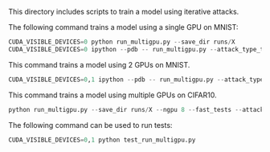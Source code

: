 This directory includes scripts to train a model using iterative attacks.

The following command trains a model using a single GPU on MNIST:

```python
CUDA_VISIBLE_DEVICES=0 python run_multigpu.py --save_dir runs/X
CUDA_VISIBLE_DEVICES=0 ipython --pdb -- run_multigpu.py --attack_type_train FGSM --attack_type_test FGSM --adv_train
```

This command trains a model using 2 GPUs on MNIST.

```python
CUDA_VISIBLE_DEVICES=0,1 ipython --pdb -- run_multigpu.py --attack_type_train MadryEtAl_y_multigpu --attack_type_test FGSM --adv_train --ngpu 2 --attack_nb_iter_train 1
```

This command trains a model using multiple GPUs on CIFAR10.

```python
python run_multigpu.py --save_dir runs/X --ngpu 8 --fast_tests --attack_nb_iter_train 7 --dataset cifar10 --model_type resnet_tf
```

The following command can be used to run tests:

```python
CUDA_VISIBLE_DEVICES=0,1 python test_run_multigpu.py
```
